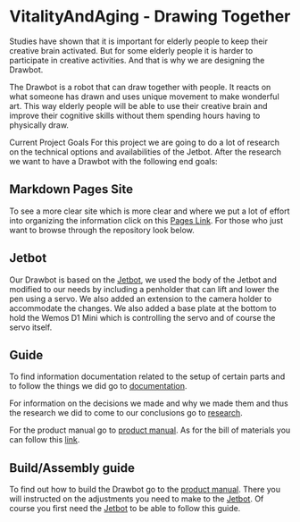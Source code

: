 # VitalityAndAging - Drawing Together

Studies have shown that it is important for elderly people to keep their creative brain activated. But for some elderly people it is harder to participate in creative activities. And that is why we are designing the Drawbot.

The Drawbot is a robot that can draw together with people. It reacts on what someone has drawn and uses unique movement to make wonderful art. This way elderly people will be able to use their creative brain and improve their cognitive skills without them spending hours having to physically draw.

Current Project Goals For this project we are going to do a lot of research on the technical options and availabilities of the Jetbot. After the research we want to have a Drawbot with the following end goals:

## Markdown Pages Site
To see a more clear site which is more clear and where we put a lot of effort into organizing the information click on this [Pages Link](https://iot.dev.hihva.nl/2022-2023-sep-jan/group-project/vitalityandaging-drawing-together/). For those who just want to browse through the repository look below. 

## Jetbot
Our Drawbot is based on the [Jetbot](https://jetbot.org/master/), we used the body of the Jetbot and modified to our needs by including a penholder that can lift and lower the pen using a servo. We also added an extension to the camera holder to accommodate the changes. We also added a base plate at the bottom to hold the Wemos D1 Mini which is controlling the servo and of course the servo itself. 

## Guide

To find information documentation related to the setup of certain parts and to follow the things we did go to [documentation](./docs/documentation/).

For information on the decisions we made and why we made them and thus the research we did to come to our conclusions go to [research](./docs/research/).

For the product manual go to [product manual](./docs/product_manual.md).
As for the bill of materials you can follow this [link](./docs/bill_of_materials.md).

## Build/Assembly guide

To find out how to build the Drawbot go to the [product manual](./docs/product_manual.md). There you will instructed on the adjustments you need to make to the [Jetbot](https://jetbot.org/master/). Of course you first need the [Jetbot](https://jetbot.org/master/) to be able to follow this guide. 



